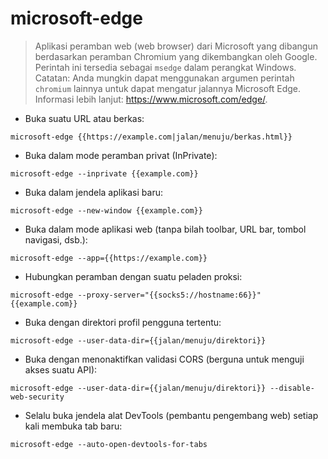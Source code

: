 # microsoft-edge

> Aplikasi peramban web (web browser) dari Microsoft yang dibangun berdasarkan peramban Chromium yang dikembangkan oleh Google.
> Perintah ini tersedia sebagai `msedge` dalam perangkat Windows.
> Catatan: Anda mungkin dapat menggunakan argumen perintah `chromium` lainnya untuk dapat mengatur jalannya Microsoft Edge.
> Informasi lebih lanjut: <https://www.microsoft.com/edge/>.

- Buka suatu URL atau berkas:

`microsoft-edge {{https://example.com|jalan/menuju/berkas.html}}`

- Buka dalam mode peramban privat (InPrivate):

`microsoft-edge --inprivate {{example.com}}`

- Buka dalam jendela aplikasi baru:

`microsoft-edge --new-window {{example.com}}`

- Buka dalam mode aplikasi web (tanpa bilah toolbar, URL bar, tombol navigasi, dsb.):

`microsoft-edge --app={{https://example.com}}`

- Hubungkan peramban dengan suatu peladen proksi:

`microsoft-edge --proxy-server="{{socks5://hostname:66}}" {{example.com}}`

- Buka dengan direktori profil pengguna tertentu:

`microsoft-edge --user-data-dir={{jalan/menuju/direktori}}`

- Buka dengan menonaktifkan validasi CORS (berguna untuk menguji akses suatu API):

`microsoft-edge --user-data-dir={{jalan/menuju/direktori}} --disable-web-security`

- Selalu buka jendela alat DevTools (pembantu pengembang web) setiap kali membuka tab baru:

`microsoft-edge --auto-open-devtools-for-tabs`
